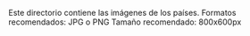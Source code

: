 
Este directorio contiene las imágenes de los países.
Formatos recomendados: JPG o PNG
Tamaño recomendado: 800x600px
